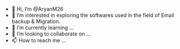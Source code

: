 - 👋 Hi, I’m @AryanM26
- 👀 I’m interested in exploring the softwares used in the field of Email backup & Migration.
- 🌱 I’m currently learning ...
- 💞️ I’m looking to collaborate on ...
- 📫 How to reach me ...

<!---
AryanM26/AryanM26 is a ✨ special ✨ repository because its `README.md` (this file) appears on your GitHub profile.
You can click the Preview link to take a look at your changes.
--->
